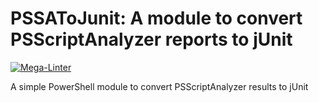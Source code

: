 # PSSAToJunit: A module to convert PSScriptAnalyzer reports to jUnit

[![Mega-Linter](https://github.com/tonylea/PSSAToJunit/workflows/Mega-Linter/badge.svg?branch=main)](https://github.com/tonylea/PSSAToJunit/actions?query=workflow%3AMega-Linter+branch%3Amain)

A simple PowerShell module to convert PSScriptAnalyzer results to jUnit
